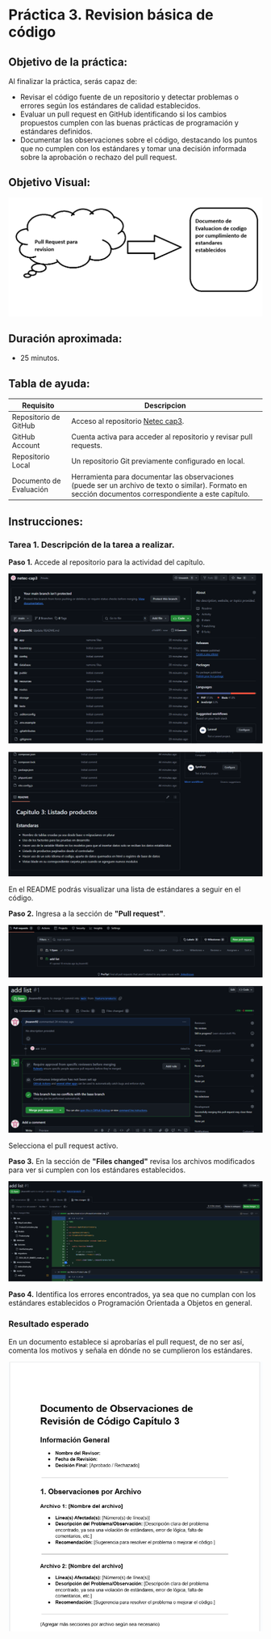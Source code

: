 # Práctica 3. Revision básica de código

## Objetivo de la práctica:
Al finalizar la práctica, serás capaz de:
- Revisar el código fuente de un repositorio y detectar problemas o errores según los estándares de calidad establecidos.
- Evaluar un pull request en GitHub identificando si los cambios propuestos cumplen con las buenas prácticas de programación y estándares definidos.
- Documentar las observaciones sobre el código, destacando los puntos que no cumplen con los estándares y tomar una decisión informada sobre la aprobación o rechazo del pull request.

## Objetivo Visual: 

![diagrama1](../images/cap3/7.png)

## Duración aproximada:
- 25 minutos.

## Tabla de ayuda:

| Requisito | Descripcion|
| --- | --- |
| Repositorio de GitHub | Acceso al repositorio [Netec cap3](https://github.com/mfperdomo09/netec-cap3.git). |
| GitHub Account | Cuenta activa para acceder al repositorio y revisar pull requests. |
| Repositorio Local | Un repositorio Git previamente configurado en local. |
| Documento de Evaluación | Herramienta para documentar las observaciones (puede ser un archivo de texto o similar). Formato en sección documentos correspondiente a este capítulo. |

## Instrucciones: 

### Tarea 1. Descripción de la tarea a realizar.
**Paso 1.** Accede al repositorio para la actividad del capítulo.

![Logo](../images/cap3/1.png)

![Logo](../images/cap3/2.png)

En el README podrás visualizar una lista de estándares a seguir en el código.

**Paso 2.** Ingresa a la sección de **"Pull request"**.

![Logo](../images/cap3/3.png)

![Logo](../images/cap3/5.png)

Selecciona el pull request activo.

**Paso 3.** En la sección de **"Files changed"** revisa los archivos modificados para ver si cumplen con los estándares establecidos.

![Logo](../images/cap3/4.png)

**Paso 4.**  Identifica los errores encontrados, ya sea que no cumplan con los estándares establecidos o Programación Orientada a Objetos en general.

### Resultado esperado

En un documento establece si aprobarías el pull request, de no ser así, comenta los motivos y señala en dónde no se cumplieron los estándares.

![imagen resultado](../images/cap3/6.png)
